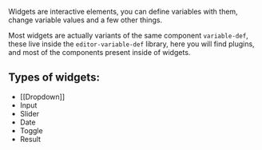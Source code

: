 Widgets are interactive elements, you can define variables with them, change variable values and a few other things.

Most widgets are actually variants of the same component `variable-def`, these live inside the `editor-variable-def` library, here you will find plugins, and most of the components present inside of widgets.

## Types of widgets:

- [[Dropdown]]
- Input
- Slider
- Date
- Toggle
- Result
